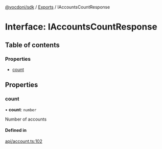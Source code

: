[@vocdoni/sdk](/sdk) / [Exports](../modules) / IAccountsCountResponse

# Interface: IAccountsCountResponse

## Table of contents

### Properties

- [count](IAccountsCountResponse#count)

## Properties

### count

• **count**: `number`

Number of accounts

#### Defined in

[api/account.ts:102](https://github.com/vocdoni/vocdoni-sdk/blob/9e24a20/src/api/account.ts#L102)
